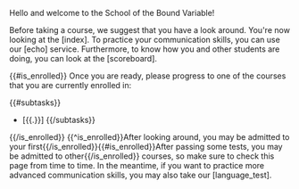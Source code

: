 Hello and welcome to the School of the Bound Variable!

Before taking a course, we suggest that you have a look around. You're now looking at the [index]. To practice your communication skills, you can use our [echo] service. Furthermore, to know how you and other students are doing, you can look at the [scoreboard].

{{#is_enrolled}}
Once you are ready, please progress to one of the courses that you are currently enrolled in:

{{#subtasks}}
 * [{{.}}]
{{/subtasks}}

{{/is_enrolled}}
{{^is_enrolled}}After looking around, you may be admitted to your first{{/is_enrolled}}{{#is_enrolled}}After passing some tests, you may be admitted to other{{/is_enrolled}} courses, so make sure to check this page from time to time. In the meantime, if you want to practice more advanced communication skills, you may also take our [language_test].

